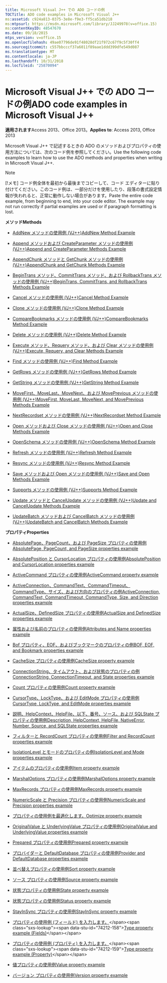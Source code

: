 ```yaml
---
title: Microsoft Visual J++ での ADO コードの例
TOCTitle: ADO code examples in Microsoft Visual J++
ms:assetid: c924a813-0375-3e8e-f9e3-ff5ca51db218
ms:mtpsurl: https://msdn.microsoft.com/library/JJ249978(v=office.15)
ms:contentKeyID: 48547670
ms.date: 09/18/2015
mtps_version: v=office.15
ms.openlocfilehash: 49ae07796de91f48028df21f972c67f9c5f30ff4
ms.sourcegitcommit: c557bbcccf37a6011f89aae1ddd399dfe549d087
ms.translationtype: MT
ms.contentlocale: ja-JP
ms.lasthandoff: 10/31/2018
ms.locfileid: "25870094"
---
```

# <a name="ado-code-examples-in-microsoft-visual-j"></a><span data-ttu-id="74212-102">Microsoft Visual J++ での ADO コードの例</span><span class="sxs-lookup"><span data-stu-id="74212-102">ADO code examples in Microsoft Visual J++</span></span>


<span data-ttu-id="74212-103">**適用されます**Access 2013、Office 2013。</span><span class="sxs-lookup"><span data-stu-id="74212-103">**Applies to**: Access 2013, Office 2013</span></span>

<span data-ttu-id="74212-104">Microsoft Visual J++ で記述するときの ADO のメソッドおよびプロパティの使用方法については、次のコード例を参照してください。</span><span class="sxs-lookup"><span data-stu-id="74212-104">Use the following code examples to learn how to use the ADO methods and properties when writing in Microsoft Visual J++.</span></span>


> [!NOTE]
> <span data-ttu-id="74212-p101">[!メモ] コード例全体を最初から最後までコピーして、コード エディターに貼り付けてください。このコード例は、一部分だけを使用したり、段落の書式設定情報が失われると、正常に動作しない場合があります。</span><span class="sxs-lookup"><span data-stu-id="74212-p101">Paste the entire code example, from beginning to end, into your code editor. The example may not run correctly if partial examples are used or if paragraph formatting is lost.</span></span>



<span data-ttu-id="74212-107">**メソッド**</span><span class="sxs-lookup"><span data-stu-id="74212-107">**Methods**</span></span>

  - [<span data-ttu-id="74212-108">AddNew メソッドの使用例 (VJ++)</span><span class="sxs-lookup"><span data-stu-id="74212-108">AddNew Method Example</span></span>](addnew-method-example-vj.md)

  - [<span data-ttu-id="74212-109">Append メソッドおよび CreateParameter メソッドの使用例 (VJ++)</span><span class="sxs-lookup"><span data-stu-id="74212-109">Append and CreateParameter Methods Example</span></span>](append-and-createparameter-methods-example-vj.md)

  - [<span data-ttu-id="74212-110">AppendChunk メソッドと GetChunk メソッドの使用例 (VJ++)</span><span class="sxs-lookup"><span data-stu-id="74212-110">AppendChunk and GetChunk Methods Example</span></span>](appendchunk-and-getchunk-methods-example-vj.md)

  - [<span data-ttu-id="74212-111">BeginTrans メソッド、CommitTrans メソッド、および RollbackTrans メソッドの使用例 (VJ++)</span><span class="sxs-lookup"><span data-stu-id="74212-111">BeginTrans, CommitTrans, and RollbackTrans Methods Example</span></span>](begintrans-committrans-and-rollbacktrans-methods-example-vj.md)

  - [<span data-ttu-id="74212-112">Cancel メソッドの使用例 (VJ++)</span><span class="sxs-lookup"><span data-stu-id="74212-112">Cancel Method Example</span></span>](cancel-method-example-vj.md)

  - [<span data-ttu-id="74212-113">Clone メソッドの使用例 (VJ++)</span><span class="sxs-lookup"><span data-stu-id="74212-113">Clone Method Example</span></span>](clone-method-example-vj.md)

  - [<span data-ttu-id="74212-114">CompareBookmarks メソッドの使用例 (VJ++)</span><span class="sxs-lookup"><span data-stu-id="74212-114">CompareBookmarks Method Example</span></span>](comparebookmarks-method-example-vj.md)

  - [<span data-ttu-id="74212-115">Delete メソッドの使用例 (VJ++)</span><span class="sxs-lookup"><span data-stu-id="74212-115">Delete Method Example</span></span>](delete-method-example-vj.md)

  - [<span data-ttu-id="74212-116">Execute メソッド、Requery メソッド、および Clear メソッドの使用例 (VJ++)</span><span class="sxs-lookup"><span data-stu-id="74212-116">Execute, Requery, and Clear Methods Example</span></span>](execute-requery-and-clear-methods-example-vj.md)

  - [<span data-ttu-id="74212-117">Find メソッドの使用例 (VJ++)</span><span class="sxs-lookup"><span data-stu-id="74212-117">Find Method Example</span></span>](find-method-example-vj.md)

  - [<span data-ttu-id="74212-118">GetRows メソッドの使用例 (VJ++)</span><span class="sxs-lookup"><span data-stu-id="74212-118">GetRows Method Example</span></span>](getrows-method-example-vj.md)

  - [<span data-ttu-id="74212-119">GetString メソッドの使用例 (VJ++)</span><span class="sxs-lookup"><span data-stu-id="74212-119">GetString Method Example</span></span>](getstring-method-example-vj.md)

  - [<span data-ttu-id="74212-120">MoveFirst、MoveLast、MoveNext、および MovePrevious メソッドの使用例 (VJ++)</span><span class="sxs-lookup"><span data-stu-id="74212-120">MoveFirst, MoveLast, MoveNext, and MovePrevious Methods Example</span></span>](movefirst-movelast-movenext-and-moveprevious-methods-example-vj.md)

  - [<span data-ttu-id="74212-121">NextRecordset メソッドの使用例 (VJ++)</span><span class="sxs-lookup"><span data-stu-id="74212-121">NextRecordset Method Example</span></span>](nextrecordset-method-example-vj.md)

  - [<span data-ttu-id="74212-122">Open メソッドおよび Close メソッドの使用例 (VJ++)</span><span class="sxs-lookup"><span data-stu-id="74212-122">Open and Close Methods Example</span></span>](open-and-close-methods-example-vj.md)

  - [<span data-ttu-id="74212-123">OpenSchema メソッドの使用例 (VJ++)</span><span class="sxs-lookup"><span data-stu-id="74212-123">OpenSchema Method Example</span></span>](openschema-method-example-vj.md)

  - [<span data-ttu-id="74212-124">Refresh メソッドの使用例 (VJ++)</span><span class="sxs-lookup"><span data-stu-id="74212-124">Refresh Method Example</span></span>](refresh-method-example-vj.md)

  - [<span data-ttu-id="74212-125">Resync メソッドの使用例 (VJ++)</span><span class="sxs-lookup"><span data-stu-id="74212-125">Resync Method Example</span></span>](resync-method-example-vj.md)

  - [<span data-ttu-id="74212-126">Save メソッドおよび Open メソッドの使用例 (VJ++)</span><span class="sxs-lookup"><span data-stu-id="74212-126">Save and Open Methods Example</span></span>](save-and-open-methods-example-vj.md)

  - [<span data-ttu-id="74212-127">Supports メソッドの使用例 (VJ++)</span><span class="sxs-lookup"><span data-stu-id="74212-127">Supports Method Example</span></span>](supports-method-example-vj.md)

  - [<span data-ttu-id="74212-128">Update メソッドと CancelUpdate メソッドの使用例 (VJ++)</span><span class="sxs-lookup"><span data-stu-id="74212-128">Update and CancelUpdate Methods Example</span></span>](update-and-cancelupdate-methods-example-vj.md)

  - [<span data-ttu-id="74212-129">UpdateBatch メソッドおよび CancelBatch メソッドの使用例 (VJ++)</span><span class="sxs-lookup"><span data-stu-id="74212-129">UpdateBatch and CancelBatch Methods Example</span></span>](updatebatch-and-cancelbatch-methods-example-vj.md)

<span data-ttu-id="74212-130">**プロパティ**</span><span class="sxs-lookup"><span data-stu-id="74212-130">**Properties**</span></span>

  - [<span data-ttu-id="74212-131">AbsolutePage、PageCount、および PageSize プロパティの使用例</span><span class="sxs-lookup"><span data-stu-id="74212-131">AbsolutePage, PageCount, and PageSize properties example</span></span>](absolutepage-pagecount-and-pagesize-properties-example-vj.md)

  - [<span data-ttu-id="74212-132">AbsolutePosition と CursorLocation プロパティの使用例</span><span class="sxs-lookup"><span data-stu-id="74212-132">AbsolutePosition and CursorLocation properties example</span></span>](absoluteposition-and-cursorlocation-properties-example-vj.md)

  - [<span data-ttu-id="74212-133">ActiveCommand プロパティの使用例</span><span class="sxs-lookup"><span data-stu-id="74212-133">ActiveCommand property example</span></span>](activecommand-property-example-vj.md)

  - [<span data-ttu-id="74212-134">ActiveConnection、CommandText、CommandTimeout、CommandType、サイズ、および方向のプロパティの例</span><span class="sxs-lookup"><span data-stu-id="74212-134">ActiveConnection, CommandText, CommandTimeout, CommandType, Size, and Direction properties example</span></span>](activeconnection-commandtext-commandtimeout-commandtype-size-and-direction-properties-example-vj.md)

  - [<span data-ttu-id="74212-135">ActualSize、DefinedSize プロパティの使用例</span><span class="sxs-lookup"><span data-stu-id="74212-135">ActualSize and DefinedSize properties example</span></span>](actualsize-and-definedsize-properties-example-vj.md)

  - [<span data-ttu-id="74212-136">属性および名前のプロパティの使用例</span><span class="sxs-lookup"><span data-stu-id="74212-136">Attributes and Name properties example</span></span>](attributes-and-name-properties-example-vj.md)

  - [<span data-ttu-id="74212-137">Bof プロパティ、EOF、およびブックマークのプロパティの例</span><span class="sxs-lookup"><span data-stu-id="74212-137">BOF, EOF, and Bookmark properties example</span></span>](bof-eof-and-bookmark-properties-example-vj.md)

  - [<span data-ttu-id="74212-138">CacheSize プロパティの使用例</span><span class="sxs-lookup"><span data-stu-id="74212-138">CacheSize property example</span></span>](cachesize-property-example-vj.md)

  - [<span data-ttu-id="74212-139">ConnectionString、タイムアウト、および状態のプロパティの例</span><span class="sxs-lookup"><span data-stu-id="74212-139">ConnectionString, ConnectionTimeout, and State properties example</span></span>](connectionstring-connectiontimeout-and-state-properties-example-vj.md)

  - [<span data-ttu-id="74212-140">Count プロパティの使用例</span><span class="sxs-lookup"><span data-stu-id="74212-140">Count property example</span></span>](count-property-example-vj.md)

  - [<span data-ttu-id="74212-141">CursorType、LockType、および EditMode プロパティの使用例</span><span class="sxs-lookup"><span data-stu-id="74212-141">CursorType, LockType, and EditMode properties example</span></span>](cursortype-locktype-and-editmode-properties-example-vj.md)

  - [<span data-ttu-id="74212-142">説明、HelpContext、HelpFile、以下、番号、ソース、および SQLState プロパティの使用例</span><span class="sxs-lookup"><span data-stu-id="74212-142">Description, HelpContext, HelpFile, NativeError, Number, Source, and SQLState properties example</span></span>](description-helpcontext-helpfile-nativeerror-number-source-and-sqlstate-properties-example-vj.md)

  - [<span data-ttu-id="74212-143">フィルターと RecordCount プロパティの使用例</span><span class="sxs-lookup"><span data-stu-id="74212-143">Filter and RecordCount properties example</span></span>](filter-and-recordcount-properties-example-vj.md)

  - [<span data-ttu-id="74212-144">IsolationLevel とモードのプロパティの例</span><span class="sxs-lookup"><span data-stu-id="74212-144">IsolationLevel and Mode properties example</span></span>](isolationlevel-and-mode-properties-example-vj.md)

  - [<span data-ttu-id="74212-145">アイテムのプロパティの使用例</span><span class="sxs-lookup"><span data-stu-id="74212-145">Item property example</span></span>](item-property-example-vj.md)

  - [<span data-ttu-id="74212-146">MarshalOptions プロパティの使用例</span><span class="sxs-lookup"><span data-stu-id="74212-146">MarshalOptions property example</span></span>](marshaloptions-property-example-vj.md)

  - [<span data-ttu-id="74212-147">MaxRecords プロパティの使用例</span><span class="sxs-lookup"><span data-stu-id="74212-147">MaxRecords property example</span></span>](maxrecords-property-example-vj.md)

  - [<span data-ttu-id="74212-148">NumericScale と Precision プロパティの使用例</span><span class="sxs-lookup"><span data-stu-id="74212-148">NumericScale and Precision properties example</span></span>](numericscale-and-precision-properties-example-vj.md)

  - [<span data-ttu-id="74212-149">プロパティの使用例を最適化します。</span><span class="sxs-lookup"><span data-stu-id="74212-149">Optimize property example</span></span>](optimize-property-example-vj.md)

  - [<span data-ttu-id="74212-150">OriginalValue と UnderlyingValue プロパティの使用例</span><span class="sxs-lookup"><span data-stu-id="74212-150">OriginalValue and UnderlyingValue properties example</span></span>](originalvalue-and-underlyingvalue-properties-example-vj.md)

  - [<span data-ttu-id="74212-151">Prepared プロパティの使用例</span><span class="sxs-lookup"><span data-stu-id="74212-151">Prepared property example</span></span>](prepared-property-example-vj.md)

  - [<span data-ttu-id="74212-152">プロバイダーと DefaultDatabase プロパティの使用例</span><span class="sxs-lookup"><span data-stu-id="74212-152">Provider and DefaultDatabase properties example</span></span>](provider-and-defaultdatabase-properties-example-vj.md)

  - [<span data-ttu-id="74212-153">並べ替えプロパティの使用例</span><span class="sxs-lookup"><span data-stu-id="74212-153">Sort property example</span></span>](sort-property-example-vj.md)

  - [<span data-ttu-id="74212-154">ソース プロパティの使用例</span><span class="sxs-lookup"><span data-stu-id="74212-154">Source property example</span></span>](source-property-example-vj.md)

  - [<span data-ttu-id="74212-155">状態プロパティの使用例</span><span class="sxs-lookup"><span data-stu-id="74212-155">State property example</span></span>](state-property-example-vj.md)

  - [<span data-ttu-id="74212-156">状態プロパティの使用例</span><span class="sxs-lookup"><span data-stu-id="74212-156">Status property example</span></span>](status-property-example-vj.md)

  - [<span data-ttu-id="74212-157">StayInSync プロパティの使用例</span><span class="sxs-lookup"><span data-stu-id="74212-157">StayInSync property example</span></span>](stayinsync-property-example-vj.md)

  - <span data-ttu-id="74212-158">[プロパティの使用例 (フィールド) を入力します。](https://msdn.microsoft.com/library/jj250207\(v=office.15\))</span><span class="sxs-lookup"><span data-stu-id="74212-158">[Type property example (Fields)](https://msdn.microsoft.com/library/jj250207\(v=office.15\))</span></span>

  - <span data-ttu-id="74212-159">[プロパティの使用例 (プロパティ) を入力します。](https://msdn.microsoft.com/library/jj249182\(v=office.15\))</span><span class="sxs-lookup"><span data-stu-id="74212-159">[Type property example (Property)](https://msdn.microsoft.com/library/jj249182\(v=office.15\))</span></span>

  - [<span data-ttu-id="74212-160">値プロパティの使用例</span><span class="sxs-lookup"><span data-stu-id="74212-160">Value property example</span></span>](value-property-example-vj.md)

  - [<span data-ttu-id="74212-161">バージョン プロパティの使用例</span><span class="sxs-lookup"><span data-stu-id="74212-161">Version property example</span></span>](version-property-example-vj.md)

